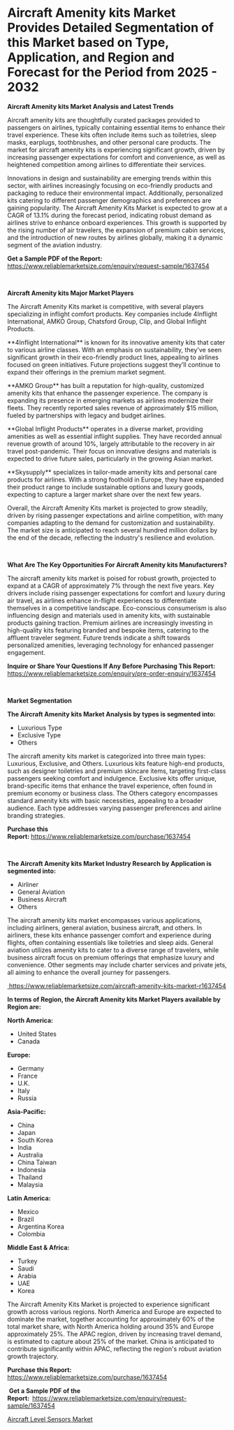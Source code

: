 <p><h1>Aircraft Amenity kits Market Provides Detailed Segmentation of this Market based on Type, Application, and Region and Forecast for the Period from 2025 - 2032</h1></p><p><strong>Aircraft Amenity kits Market Analysis and Latest Trends</strong></p>
<p><p>Aircraft amenity kits are thoughtfully curated packages provided to passengers on airlines, typically containing essential items to enhance their travel experience. These kits often include items such as toiletries, sleep masks, earplugs, toothbrushes, and other personal care products. The market for aircraft amenity kits is experiencing significant growth, driven by increasing passenger expectations for comfort and convenience, as well as heightened competition among airlines to differentiate their services.</p><p>Innovations in design and sustainability are emerging trends within this sector, with airlines increasingly focusing on eco-friendly products and packaging to reduce their environmental impact. Additionally, personalized kits catering to different passenger demographics and preferences are gaining popularity. The Aircraft Amenity Kits Market is expected to grow at a CAGR of 13.1% during the forecast period, indicating robust demand as airlines strive to enhance onboard experiences. This growth is supported by the rising number of air travelers, the expansion of premium cabin services, and the introduction of new routes by airlines globally, making it a dynamic segment of the aviation industry.</p></p>
<p><strong>Get a Sample PDF of the Report:&nbsp;</strong> <a href="https://www.reliablemarketsize.com/enquiry/request-sample/1637454?utm_campaign=2995&utm_medium=2&utm_source=Github&utm_content=ia&utm_term=23032025&utm_id=aircraft-amenity-kits">https://www.reliablemarketsize.com/enquiry/request-sample/1637454</a></p>
<p>&nbsp;</p>
<p><strong>Aircraft Amenity kits Major Market Players</strong></p>
<p><p>The Aircraft Amenity Kits market is competitive, with several players specializing in inflight comfort products. Key companies include 4Inflight International, AMKO Group, Chatsford Group, Clip, and Global Inflight Products. </p><p>**4Inflight International** is known for its innovative amenity kits that cater to various airline classes. With an emphasis on sustainability, they’ve seen significant growth in their eco-friendly product lines, appealing to airlines focused on green initiatives. Future projections suggest they’ll continue to expand their offerings in the premium market segment.</p><p>**AMKO Group** has built a reputation for high-quality, customized amenity kits that enhance the passenger experience. The company is expanding its presence in emerging markets as airlines modernize their fleets. They recently reported sales revenue of approximately $15 million, fueled by partnerships with legacy and budget airlines.</p><p>**Global Inflight Products** operates in a diverse market, providing amenities as well as essential inflight supplies. They have recorded annual revenue growth of around 10%, largely attributable to the recovery in air travel post-pandemic. Their focus on innovative designs and materials is expected to drive future sales, particularly in the growing Asian market.</p><p>**Skysupply** specializes in tailor-made amenity kits and personal care products for airlines. With a strong foothold in Europe, they have expanded their product range to include sustainable options and luxury goods, expecting to capture a larger market share over the next few years.</p><p>Overall, the Aircraft Amenity Kits market is projected to grow steadily, driven by rising passenger expectations and airline competition, with many companies adapting to the demand for customization and sustainability. The market size is anticipated to reach several hundred million dollars by the end of the decade, reflecting the industry's resilience and evolution.</p></p>
<p>&nbsp;</p>
<p><strong>What Are The Key Opportunities For Aircraft Amenity kits Manufacturers?</strong></p>
<p><p>The aircraft amenity kits market is poised for robust growth, projected to expand at a CAGR of approximately 7% through the next five years. Key drivers include rising passenger expectations for comfort and luxury during air travel, as airlines enhance in-flight experiences to differentiate themselves in a competitive landscape. Eco-conscious consumerism is also influencing design and materials used in amenity kits, with sustainable products gaining traction. Premium airlines are increasingly investing in high-quality kits featuring branded and bespoke items, catering to the affluent traveler segment. Future trends indicate a shift towards personalized amenities, leveraging technology for enhanced passenger engagement.</p></p>
<p><strong>Inquire or Share Your Questions If Any Before Purchasing This Report:</strong> <a href="https://www.reliablemarketsize.com/enquiry/pre-order-enquiry/1637454?utm_campaign=2995&utm_medium=2&utm_source=Github&utm_content=ia&utm_term=23032025&utm_id=aircraft-amenity-kits">https://www.reliablemarketsize.com/enquiry/pre-order-enquiry/1637454</a></p>
<p>&nbsp;</p>
<p><strong>Market Segmentation</strong></p>
<p><strong>The Aircraft Amenity kits Market Analysis by types is segmented into:</strong></p>
<p><ul><li>Luxurious Type</li><li>Exclusive Type</li><li>Others</li></ul></p>
<p><p>The aircraft amenity kits market is categorized into three main types: Luxurious, Exclusive, and Others. Luxurious kits feature high-end products, such as designer toiletries and premium skincare items, targeting first-class passengers seeking comfort and indulgence. Exclusive kits offer unique, brand-specific items that enhance the travel experience, often found in premium economy or business class. The Others category encompasses standard amenity kits with basic necessities, appealing to a broader audience. Each type addresses varying passenger preferences and airline branding strategies.</p></p>
<p><strong>Purchase this Report:&nbsp;</strong><a href="https://www.reliablemarketsize.com/purchase/1637454?utm_campaign=2995&utm_medium=2&utm_source=Github&utm_content=ia&utm_term=23032025&utm_id=aircraft-amenity-kits">https://www.reliablemarketsize.com/purchase/1637454</a></p>
<p>&nbsp;</p>
<p><strong>The Aircraft Amenity kits Market Industry Research by Application is segmented into:</strong></p>
<p><ul><li>Airliner</li><li>General Aviation</li><li>Business Aircraft</li><li>Others</li></ul></p>
<p><p>The aircraft amenity kits market encompasses various applications, including airliners, general aviation, business aircraft, and others. In airliners, these kits enhance passenger comfort and experience during flights, often containing essentials like toiletries and sleep aids. General aviation utilizes amenity kits to cater to a diverse range of travelers, while business aircraft focus on premium offerings that emphasize luxury and convenience. Other segments may include charter services and private jets, all aiming to enhance the overall journey for passengers.</p></p>
<p><a href="https://www.reliablemarketsize.com/aircraft-amenity-kits-market-r1637454?utm_campaign=2995&utm_medium=2&utm_source=Github&utm_content=ia&utm_term=23032025&utm_id=aircraft-amenity-kits">&nbsp;https://www.reliablemarketsize.com/aircraft-amenity-kits-market-r1637454</a></p>
<p><strong>In terms of Region, the Aircraft Amenity kits Market Players available by Region are:</strong></p>
<p>
    <p> <strong> North America: </strong>
        <ul>
            <li>United States</li>
            <li>Canada</li>
        </ul>
        </p> 
    <p> <strong> Europe: </strong>
        <ul>
            <li>Germany</li>
            <li>France</li>
            <li>U.K.</li>
            <li>Italy</li>
            <li>Russia</li>
        </ul>
        </p> 
    <p> <strong> Asia-Pacific: </strong>
        <ul>
            <li>China</li>
            <li>Japan</li>
            <li>South Korea</li>
            <li>India</li>
            <li>Australia</li>
            <li>China Taiwan</li>
            <li>Indonesia</li>
            <li>Thailand</li>
            <li>Malaysia</li>
        </ul>
        </p> 
    <p> <strong> Latin America: </strong>
        <ul>
            <li>Mexico</li>
            <li>Brazil</li>
            <li>Argentina Korea</li>
            <li>Colombia</li>
        </ul>
        </p> 
    <p> <strong> Middle East & Africa: </strong>
        <ul>
            <li>Turkey</li>
            <li>Saudi</li>
            <li>Arabia</li>
            <li>UAE</li>
            <li>Korea</li>
        </ul>
    </p>
    </p>
<p><p>The Aircraft Amenity Kits Market is projected to experience significant growth across various regions. North America and Europe are expected to dominate the market, together accounting for approximately 60% of the total market share, with North America holding around 35% and Europe approximately 25%. The APAC region, driven by increasing travel demand, is estimated to capture about 25% of the market. China is anticipated to contribute significantly within APAC, reflecting the region's robust aviation growth trajectory.</p></p>
<p><strong>Purchase this Report: </strong><a href="https://www.reliablemarketsize.com/purchase/1637454?utm_campaign=2995&utm_medium=2&utm_source=Github&utm_content=ia&utm_term=23032025&utm_id=aircraft-amenity-kits">https://www.reliablemarketsize.com/purchase/1637454</a></p>
<p>&nbsp;<strong>Get a Sample PDF of the Report:&nbsp;&nbsp;</strong><a href="https://www.reliablemarketsize.com/enquiry/request-sample/1637454?utm_campaign=2995&utm_medium=2&utm_source=Github&utm_content=ia&utm_term=23032025&utm_id=aircraft-amenity-kits">https://www.reliablemarketsize.com/enquiry/request-sample/1637454</a></p>
<p><strong></strong></p>
<p><p><a href="https://github.com/sefathlehki/Market-Research-Report-List-1/blob/main/aircraft-level-sensors-market.md?utm_campaign=2995&utm_medium=2&utm_source=Github&utm_content=ia&utm_term=23032025&utm_id=aircraft-amenity-kits">Aircraft Level Sensors Market</a></p></p>